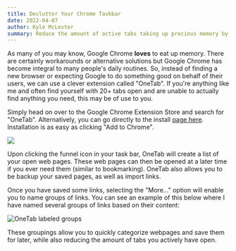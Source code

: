```yaml
---
title: Declutter Your Chrome Taskbar
date: 2022-04-07
author: Kyle McLester
summary: Reduce the amount of active tabs taking up precious memory by using OneTab
---
```


As many of you may know, Google Chrome **loves** to eat up memory. There are certainly workarounds or alternative solutions but Google Chrome has become integral to many people's daily routines. So, instead of finding a new browser or expecting Google to do something good on behalf of their users, we can use a clever extension called "OneTab". If you're anything like me and often find yourself with 20+ tabs open and are unable to actually find anything you need, this may be of use to you.

Simply head on over to the Google Chrome Extension Store and search for "OneTab". Alternatively, you can go directly to the install [page here](https://chrome.google.com/webstore/detail/onetab/chphlpgkkbolifaimnlloiipkdnihall). Installation is as easy as clicking "Add to Chrome".

<a href="https://chrome.google.com/webstore/detail/onetab/chphlpgkkbolifaimnlloiipkdnihall"><img src=/posts/workflow/one-tab.png/></a>

Upon clicking the funnel icon in your task bar, OneTab will create a list of your open web pages. These web pages can then be opened at a later time if you ever need them (similar to bookmarking). OneTab also allows you to be backup your saved pages, as well as import links.

Once you have saved some links, selecting the "More..." option will enable you to name groups of links. You can see an example of this below where I have named several groups of links based on their content:

![OneTab labeled groups](/posts/workflow/one-tab-groups.png)

These groupings allow you to quickly categorize webpages and save them for later, while also reducing the amount of tabs you actively have open.